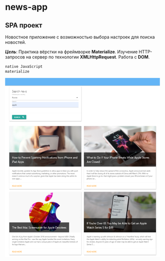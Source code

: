 # news-app
## SPA проект

Новостное приложение с возможностью выбора настроек для поиска новостей.

***Цель***: Практика вёрстки на фреймворке **Materialize**. Изучение HTTP-запросов на сервер
по технологии **XMLHttpRequest**. Работа с **DOM**.

```
native JavaScript
materialize
```
![todo](news-app/screenshots/demo.png "demo news-app")